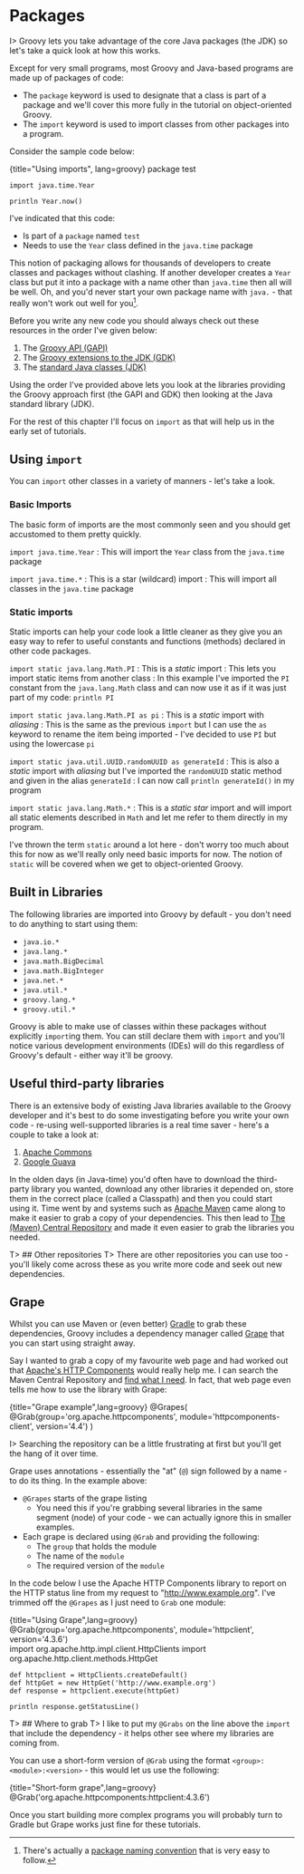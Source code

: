 # Packages

I> Groovy lets you take advantage of the core Java packages (the JDK) so let's take a quick look at how this works.

Except for very small programs, most Groovy and Java-based programs are made up of packages of code:

- The `package` keyword is used to designate that a class is part of a package and we'll cover this more fully in the tutorial on object-oriented Groovy.
- The `import` keyword is used to import classes from other packages into a program. 

Consider the sample code below:

{title="Using imports", lang=groovy}
	package test
	
	import java.time.Year
	
	println Year.now()

I've indicated that this code:

- Is part of a `package` named `test`
- Needs to use the `Year` class defined in the `java.time` package

This notion of packaging allows for thousands of developers to create classes and packages without clashing. If another developer creates a `Year` class but put it into a package with a name other than `java.time` then all will be well. Oh, and you'd never start your own package name with `java.` - that really won't work out well for you[^pkg].

Before you write any new code you should always check out these resources in the order I've given below:

1. The [Groovy API (GAPI)](http://docs.groovy-lang.org/docs/groovy-2.4.0/html/gapi/)
2. The [Groovy extensions to the JDK (GDK)](http://docs.groovy-lang.org/docs/groovy-2.4.0/html/groovy-jdk/)
2. The [standard Java classes (JDK)](http://docs.oracle.com/javase/8/docs/api/index.html)

Using the order I've provided above lets you look at the libraries providing the Groovy approach first (the GAPI and GDK) then looking at the Java standard library (JDK).

For the rest of this chapter I'll focus on `import` as that will help us in the early set of tutorials.

[^pkg]: There's actually a [package naming convention](http://docs.oracle.com/javase/tutorial/java/package/namingpkgs.html) that is very easy to follow.

## Using `import`

You can `import` other classes in a variety of manners - let's take a look.

### Basic Imports
The basic form of imports are the most commonly seen and you should get accustomed to them pretty quickly.

`import java.time.Year`
:	This will import the `Year` class from the `java.time` package

`import java.time.*`
:	This is a star (wildcard) import
:	This will import all classes in the `java.time` package

### Static imports

Static imports can help your code look a little cleaner as they give you an easy way to refer to useful constants and functions (methods) declared in other code packages.
 
`import static java.lang.Math.PI`
:	This is a _static_ import
:	This lets you import static items from another class 
:	In this example I've imported the `PI` constant from the `java.lang.Math` class and can now use it as if it was just part of my code: `println PI`

`import static java.lang.Math.PI as pi`
:	This is a _static_ import with _aliasing_
:	This is the same as the previous `import` but I can use the `as` keyword to rename the item being imported - I've decided to use `PI` but using the lowercase `pi`

`import static java.util.UUID.randomUUID as generateId`
:	This is also a _static_ import with _aliasing_ but I've imported the `randomUUID` static method and given in the alias `generateId`
: 	I can now call `println generateId()` in my program

`import static java.lang.Math.*`
:	This is a _static star_ import and will import all static elements described in `Math` and let me refer to them directly in my program.

I've thrown the term `static` around a lot here - don't worry too much about this for now as we'll really only need basic imports for now. The notion of `static` will be covered when we get to object-oriented Groovy.

## Built in Libraries

The following libraries are imported into Groovy by default - you don't need to do anything to start using them:

- `java.io.*`
- `java.lang.*`
- `java.math.BigDecimal`
- `java.math.BigInteger`
- `java.net.*`
- `java.util.*`
- `groovy.lang.*`
- `groovy.util.*`

Groovy is able to make use of classes within these packages without explicitly `import`ing them. You can still declare them with `import` and you'll notice various development environments (IDEs) will do this regardless of Groovy's default - either way it'll be groovy.

## Useful third-party libraries
There is an extensive body of existing Java libraries available to the Groovy developer and it's best to do some investigating before you write your own code - re-using well-supported libraries is a real time saver - here's a couple to take a look at:

1. [Apache Commons](http://commons.apache.org/)
1. [Google Guava](https://code.google.com/p/guava-libraries/)

In the olden days (in Java-time) you'd often have to download the third-party library you wanted, download any other libraries it depended on, store them in the correct place (called a Classpath) and then you could start using it. Time went by and systems such as [Apache Maven](http://maven.apache.org) came along to make it easier to grab a copy of your dependencies. This then lead to [The (Maven) Central Repository](http://search.maven.org) and made it even easier to grab the libraries you needed. 

T> ## Other repositories
T> There are other repositories you can use too - you'll likely come across these as you write more code and seek out new dependencies.

## Grape
Whilst you can use Maven or (even better) [Gradle](http://gradle.org) to grab these dependencies, Groovy includes a dependency manager called [Grape](http://groovy-lang.org/grape.html) that you can start using straight away.

Say I wanted to grab a copy of my favourite web page and had worked out that [Apache's HTTP Components](https://hc.apache.org/index.html) would really help me. I can search the Maven Central Repository and [find what I need](http://search.maven.org/#artifactdetails%7Corg.apache.httpcomponents%7Chttpclient%7C4.3.6%7Cjar). In fact, that web page even tells me how to use the library with Grape:

{title="Grape example",lang=groovy}
	@Grapes( 
	@Grab(group='org.apache.httpcomponents', module='httpcomponents-client', version='4.4') 
	)

I> Searching the repository can be a little frustrating at first but you'll get the hang of it over time.

Grape uses annotations - essentially the "at" (`@`) sign followed by a name - to do its thing. In the example above:

- `@Grapes` starts of the grape listing
	- You need this if you're grabbing several libraries in the same segment (node) of your code - we can actually ignore this in smaller examples.
- Each grape is declared using `@Grab` and providing the following:
	- The `group` that holds the module
	- The name of the `module`
	- The required version of the `module`

In the code below I use the Apache HTTP Components library to report on the HTTP status line from my request to "http://www.example.org". I've trimmed off the `@Grapes` as I just need to `Grab` one module:

{title="Using Grape",lang=groovy}
	@Grab(group='org.apache.httpcomponents', module='httpclient', version='4.3.6')  
	import org.apache.http.impl.client.HttpClients
	import org.apache.http.client.methods.HttpGet
	
	def httpclient = HttpClients.createDefault()
	def httpGet = new HttpGet('http://www.example.org')
	def response = httpclient.execute(httpGet)
	
	println response.getStatusLine()


T> ## Where to grab
T> I like to put my `@Grabs` on the line above the `import` that include the dependency - it helps other see where my libraries are coming from.

You can use a short-form version of `@Grab` using the format `<group>:<module>:<version>` - this would let us use the following:

{title="Short-form grape",lang=groovy}
	@Grab('org.apache.httpcomponents:httpclient:4.3.6')

Once you start building more complex programs you will probably turn to Gradle but Grape works just fine for these tutorials.